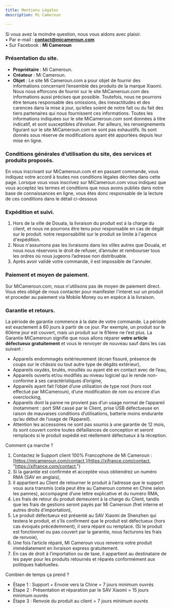 ```yaml
---
title: Mentions Légales
description: Mi Cameroun

---
```

Si vous avez la moindre question, nous vous aidons avec plaisir.  
• Par e-mail : **contact@micameroun.com**  
• Sur Facebook : **Mi Cameroun**

### Présentation du site.

* **Propriétaire** : Mi Cameroun.
* **Créateur** : Mi Cameroun.
* **Objet** : Le site Mi Cameroun.com a pour objet de fournir des informations concernant l’ensemble des produits de la marque Xiaomi. Nous nous efforcons de fournir sur le site MiCameroun.com des informations aussi précises que possible. Toutefois, nous ne pourrons être tenues responsable des omissions, des inexactitudes et des carences dans la mise à jour, qu’elles soient de notre fait ou du fait des tiers partenaires qui nous fournissent ces informations. Toutes les informations indiquées sur le site MiCameroun.com sont données à titre indicatif, et sont susceptibles d’évoluer. Par ailleurs, les renseignements figurant sur le site MiCameroun.com ne sont pas exhaustifs. Ils sont donnés sous réserve de modifications ayant été apportées depuis leur mise en ligne.

### Conditions générales d’utilisation du site, des services et produits proposés.

En vous inscrivant sur MiCameroun.com et en passant commande, vous indiquez votre accord à toutes nos conditions légales décrites dans cette page. Lorsque vous vous inscrivez sur MiCameroun.com vous indiquez que vous acceptez les termes et conditions que nous avons publiés dans notre base de connaissances en ligne, vous êtes donc responsable de la lecture de ces conditions dans le détail ci-dessous

### Expédition et suivi.

1. Hors de la ville de Douala, la livraison du produit est à la charge du client, et nous ne pourrons être tenu pour responsable en cas de dégât sur le produit. notre responsabilité sur le produit se limite à l'agence d'expédition.
2. Nous n'assumons pas les livraisons dans les villes autres que Douala, et nous nous réservons le droit de refuser, d’annuler et rembourser tous les ordres où nous jugeons l’adresse non distribuable.
3. Après avoir validé votre commande, il est impossible de l'annuler.

### Paiement et moyen de paiement.

Sur MiCameroun.com, nous n'utilisons pas de moyen de paiement direct. Vous etes obligé de nous contacter pour manifester l'interet sur un produit et proceder au paiement via Mobile Money ou en espèce à la livraison.

### Garantie et retours.

La période de garantie commence à la date de votre commande. La période est exactement à 60 jours à partir de ce jour. Par exemple, un produit sur le 60ème jour est couvert, mais un produit sur le 61ème ne l’est plus. La Garantie MiCameroun signifie que nous allons réparer **votre article défectueux gratuitement** et vous le renvoyer de nouveau sauf dans les cas suivant :

* Appareils endommagés extérieurement (écran fissuré, présence de coups sur le châssis ou tout autre type de dégâts extérieur),
* Appareils oxydés, brulés, mouillés ou ayant été en contact avec de l’eau,
* Appareils ouverts et/ou modifiés au niveau logiciel qui le rende non-conforme à ses caractéristiques d’origine,
* Appareils ayant fait l’objet d’une utilisation de type root (hors root effectué par MiCameroun), d’une modification de rom ou encore d’un overclocking,
* Appareils dont la panne ne provient pas d’un usage normal de l’appareil (notamment : port SIM cassé par le Client, prise USB défectueuse en raison de mauvaises conditions d’utilisations, batterie moins endurante qu’au début de l’usage de l’Appareil).
* Attention les accessoires ne sont pas soumis à une garantie de 12 mois, ils sont couvert contre toutes défaillances de conception et seront remplacés si le produit expédié est réellement défectueux à la réception.

Comment ça marche ?

1. Contactez le Support client 100% Francophone de Mi Cameroun : [https://micameroun.com/contact,](https://xifrance.com/contact, "https://xifrance.com/contact,")
2. Si la garantie est confirmée et acceptée vous obtiendrez un numéro RMA (SAV en anglais),
3. Il appartient au Client de retourner le produit à l’adresse que le support vous aura transmis (cela peut être au Cameroun comme en Chine selon les pannes), accompagné d’une lettre explicative et du numéro RMA,
4. Les frais de retour du produit demeurent à la charge du Client, tandis que les frais de gestions seront payés par Mi Cameroun (fret interne et autres droits d’importation),
5. Le produit défectueux est présenté au SAV Xiaomi de Shenzhen qui testera le produit, et s’ils confirment que le produit est défectueux (hors cas évoqués précédemment), il sera réparé ou remplacé. (Si le produit est fonctionnel ou pas couvert par la garantie, nous facturons les frais de renvoie),
6. Une fois l’article réparé, Mi Cameroun vous renverra votre produit immédiatement en livraison express gratuitement.
7. En cas de droit à l’importation ou de taxe, il appartient au destinataire de les payer pour les produits retournés et réparés conformément aux politiques habituelles.

Combien de temps ça prend ?

* Étape 1 : Support + Envoie vers la Chine = 7 jours minimum ouvrés
* Étape 2 : Présentation et réparation par le SAV Xiaomi = 15 jours minimum ouvrés
* Étape 3 : Renvoie du produit au client = 7 jours minimum ouvrés